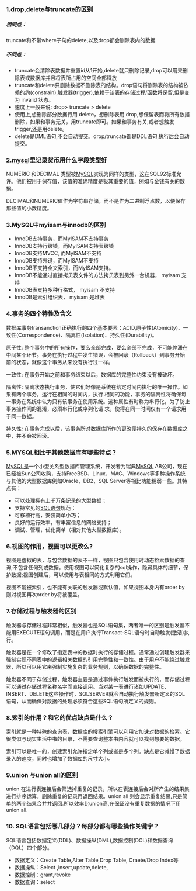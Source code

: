 ### 1.drop,delete与truncate的区别

##### 相同点：

truncate和不带where子句的delete,以及drop都会删除表内的数据

##### 不同点：

- truncate会清除表数据并重置id从1开始,delete就只删除记录,drop可以用来删除表或数据库并且将表所占用的空间全部释放
- truncate和delete只删除数据不删除表的结构。drop语句将删除表的结构被依赖的约(constrain),触发器(trigger),依赖于该表的存储过程/函数将保留,但是变为 invalid 状态。
- 速度上一般来说: drop> truncate > delete
- 使用上,想删除部分数据行用 delete，想删除表用 drop,想保留表而将所有数据删除，如果和事务无关，用truncate即可。如果和事务有关,或者想触发trigger,还是用delete。
- delete是DML语句,不会自动提交。drop/truncate都是DDL语句,执行后会自动提交。

### 2.[mysql](https://link.segmentfault.com/?url=http%3A%2F%2Fmp.weixin.qq.com%2Fs%3F__biz%3DMzI0MDQ4MTM5NQ%3D%3D%26amp%3Bmid%3D2247512600%26amp%3Bidx%3D2%26amp%3Bsn%3D2b934c82218c4091369158a83295a932%26amp%3Bchksm%3De918d704de6f5e123bfac0f0bef3b409f68b1e82ef1a66984832f8cf0f9f3cc7b381bd809b3f%26amp%3Bscene%3D21%23wechat_redirect)里记录货币用什么字段类型好

NUMERIC 和DECIMAL 类型被[MySQL](https://link.segmentfault.com/?url=http%3A%2F%2Fmp.weixin.qq.com%2Fs%3F__biz%3DMzI0MDQ4MTM5NQ%3D%3D%26amp%3Bmid%3D2247513229%26amp%3Bidx%3D2%26amp%3Bsn%3D20ed0053a17942bd273a1cc0729a7b59%26amp%3Bchksm%3De918d191de6f588792a01fbe3d98cc9812e8cbe3f862ce334bbf91e057199859c8e63bd414d4%26amp%3Bscene%3D21%23wechat_redirect)实现为同样的类型，这在SQL92标准允许。他们被用于保存值，该值的准确精度是极其重要的值，例如与金钱有关的数据。

DECIMAL和NUMERIC值作为字符串存储，而不是作为二进制浮点数，以便保存那些值的小数精度。

### 3.MySQL中myisam与innodb的区别

- InnoDB支持事务，而MyISAM不支持事务
- InnoDB支持行级锁，而MyISAM支持表级锁
- InnoDB支持MVCC, 而MyISAM不支持
- InnoDB支持外键，而MyISAM不支持
- InnoDB不支持全文索引，而MyISAM支持。
- InnoDB不能通过直接拷贝表文件的方法拷贝表到另外一台机器， myisam 支持
- InnoDB表支持多种行格式， myisam 不支持
- InnoDB是索引组织表， myisam 是堆表

### 4.事务的四个特性及含义

数据库事务transanction正确执行的四个基本要素：ACID,原子性(Atomicity)、一致性(Correspondence)、隔离性(Isolation)、持久性(Durability)。

原子性: 整个事务中的所有操作，要么全部完成，要么全部不完成，不可能停滞在中间某个环节。事务在执行过程中发生错误，会被回滚（Rollback）到事务开始前的状态，就像这个事务从来没有执行过一样。

一致性: 在事务开始之前和事务结束以后，数据库的完整性约束没有被破坏。

隔离性: 隔离状态执行事务，使它们好像是系统在给定时间内执行的唯一操作。如果有两个事务，运行在相同的时间内，执行 相同的功能，事务的隔离性将确保每一事务在系统中认为只有该事务在使用系统。这种属性有时称为串行化，为了防止事务操作间的混淆，必须串行化或序列化请 求，使得在同一时间仅有一个请求用于同一数据。

持久性: 在事务完成以后，该事务所对数据库所作的更改便持久的保存在数据库之中，并不会被回滚。

### 5.MYSQL相比于其他数据库有哪些特点？

[MySQL是](https://link.segmentfault.com/?url=http%3A%2F%2Fmp.weixin.qq.com%2Fs%3F__biz%3DMzI0MDQ4MTM5NQ%3D%3D%26amp%3Bmid%3D2247511216%26amp%3Bidx%3D2%26amp%3Bsn%3D9f3a189bb1e9b9215bafbee6b2490079%26amp%3Bchksm%3De918c9acde6f40ba730d3d7db0870cba987ab92e9ba2947f4974e21001ff0aaa6cfb582da4cf%26amp%3Bscene%3D21%23wechat_redirect)一个小型关系型数据库管理系统，开发者为瑞典[MySQL](https://link.segmentfault.com/?url=http%3A%2F%2Fmp.weixin.qq.com%2Fs%3F__biz%3DMzI0MDQ4MTM5NQ%3D%3D%26amp%3Bmid%3D2247502371%26amp%3Bidx%3D2%26amp%3Bsn%3Dba446e3772416d6021e5735e8a3d86a4%26amp%3Bchksm%3De918af3fde6f26293564eb8b584df4133d8193e3e662d0402f7882b32deef7e5a8ea814aafd3%26amp%3Bscene%3D21%23wechat_redirect) AB公司，现在已经被Sun公司收购，支持FreeBSD、Linux、MAC、Windows等多种操作系统与其他的大型数据库例如Oracle、DB2、SQL Server等相比功能稍弱一些。其特点有：

- 可以处理拥有上千万条记录的大型数据；
- 支持常见的[SQL语句](https://link.segmentfault.com/?url=http%3A%2F%2Fmp.weixin.qq.com%2Fs%3F__biz%3DMzI0MDQ4MTM5NQ%3D%3D%26amp%3Bmid%3D2247500602%26amp%3Bidx%3D1%26amp%3Bsn%3D11b46afafe3033755d0fa9da321c13c5%26amp%3Bchksm%3De918a626de6f2f30d7703b109fc3e863d4f9b013eb91a54831f4061a37c668cb58a711a8b61f%26amp%3Bscene%3D21%23wechat_redirect)规范；
- 可移植行高，安装简单小巧；
- 良好的运行效率，有丰富信息的网络支持；
- 调试、管理，优化简单（相对其他大型数据库）。

### 6.视图的作用，视图可以更改么?

视图是虚拟的表，与包含数据的表不一样，视图只包含使用时动态检索数据的查询;不包含任何列或数据。使用视图可以简化复杂的sql操作，隐藏具体的细节，保护数据;视图创建后，可以使用与表相同的方式利用它们。

视图不能被索引，也不能有关联的触发器或默认值，如果视图本身内有order by 则对视图再次order by将被覆盖。

### 7.存储过程与触发器的区别

触发器与存储过程非常相似，触发器也是SQL语句集，两者唯一的区别是触发器不能用EXECUTE语句调用，而是在用户执行Transact-SQL语句时自动触发(激活)执行。

触发器是在一个修改了指定表中的数据时执行的存储过程。通常通过创建触发器来强制实现不同表中的逻辑相关数据的引用完整性和一致性。由于用户不能绕过触发器，所以可以用它来强制实施复杂的业务规则，以确保数据的完整性。

触发器不同于存储过程，触发器主要是通过事件执行触发而被执行的，而存储过程可以通过存储过程名称名字而直接调用。当对某一表进行诸如UPDATE、INSERT、DELETE这些操作时，SQLSERVER就会自动执行触发器所定义的SQL语句，从而确保对数据的处理必须符合这些SQL语句所定义的规则。

### 8.索引的作用？和它的优点缺点是什么？

索引就是一种特殊的查询表，数据库的搜索引擎可以利用它加速对数据的检索。它很类似与现实生活中书的目录，不需要查询整本书内容就可以找到想要的数据。

索引可以是唯一的，创建索引允许指定单个列或者是多个列。缺点是它减慢了数据录入的速度，同时也增加了数据库的尺寸大小。

### 9.union 与union all的区别

union 在进行表连接后会筛选掉重复的记录，所以在表连接后会对所产生的结果集进行排序运算，删除重复的记录再返回结果。union all 则会显示重复结果,只是简单的两个结果合并并返回.所以效率比union高,在保证没有重复数据的情况下用union all.

### 10. SQL语言包括哪几部分？每部分都有哪些操作关键字？

SQL语言包括数据定义(DDL)、数据操纵(DML),数据控制(DCL)和数据查询（DQL）四个部分。

- 数据定义：Create Table,Alter Table,Drop Table, Craete/Drop Index等
- 数据操纵：Select ,insert,update,delete,
- 数据控制：grant,revoke
- 数据查询：select